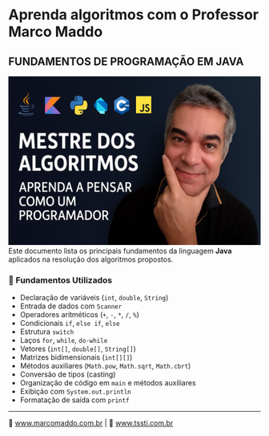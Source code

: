 # Aprenda algoritmos com o Professor Marco Maddo
## FUNDAMENTOS DE PROGRAMAÇÃO EM JAVA
![Mestre dos Algoritmos](https://raw.githubusercontent.com/profmaddo/algoritmos-resolvidos-java-kotlin-python-pascal/main/images/mestre-dos-algoritmos-02.jpeg)
Este documento lista os principais fundamentos da linguagem **Java** aplicados na resolução dos algoritmos propostos.

### 📌 Fundamentos Utilizados

- Declaração de variáveis (`int`, `double`, `String`)
- Entrada de dados com `Scanner`
- Operadores aritméticos (`+`, `-`, `*`, `/`, `%`)
- Condicionais `if`, `else if`, `else`
- Estrutura `switch`
- Laços `for`, `while`, `do-while`
- Vetores (`int[]`, `double[]`, `String[]`)
- Matrizes bidimensionais (`int[][]`)
- Métodos auxiliares (`Math.pow`, `Math.sqrt`, `Math.cbrt`)
- Conversão de tipos (casting)
- Organização de código em `main` e métodos auxiliares
- Exibição com `System.out.println`
- Formatação de saída com `printf`

---

🔗 www.marcomaddo.com.br | 🔧 www.tssti.com.br